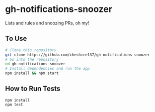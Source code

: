 # gh-notifications-snoozer

Lists and rules and snoozing PRs, oh my!

## To Use

```bash
# Clone this repository
git clone https://github.com/cheshire137/gh-notifications-snoozer
# Go into the repository
cd gh-notifications-snoozer
# Install dependencies and run the app
npm install && npm start
```

## How to Run Tests

    npm install
    npm test
